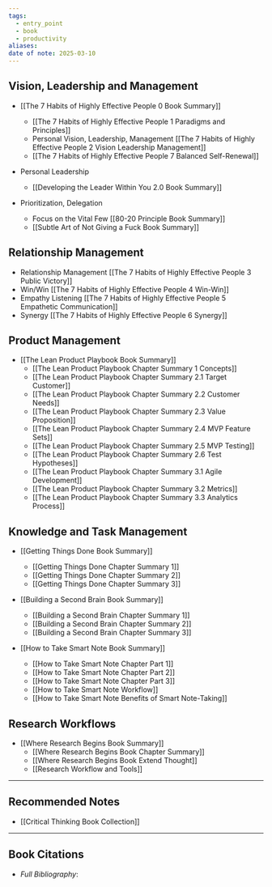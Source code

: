 ```yaml
---
tags:
  - entry_point
  - book
  - productivity
aliases: 
date of note: 2025-03-10
---
```


## Vision, Leadership and Management

- [[The 7 Habits of Highly Effective People 0 Book Summary]]
	- [[The 7 Habits of Highly Effective People 1 Paradigms and Principles]]
	- Personal Vision, Leadership, Management [[The 7 Habits of Highly Effective People 2 Vision Leadership Management]]
	- [[The 7 Habits of Highly Effective People 7 Balanced Self-Renewal]]

- Personal Leadership
	- [[Developing the Leader Within You 2.0 Book Summary]]

- Prioritization, Delegation 
	- Focus on the Vital Few [[80-20 Principle Book Summary]] 
	- [[Subtle Art of Not Giving a Fuck Book Summary]]

## Relationship Management

- Relationship Management [[The 7 Habits of Highly Effective People 3 Public Victory]]
- Win/Win [[The 7 Habits of Highly Effective People 4 Win-Win]]
- Empathy Listening [[The 7 Habits of Highly Effective People 5 Empathetic Communication]]
- Synergy [[The 7 Habits of Highly Effective People 6 Synergy]]


## Product Management

- [[The Lean Product Playbook Book Summary]]
	- [[The Lean Product Playbook Chapter Summary 1 Concepts]]
	- [[The Lean Product Playbook Chapter Summary 2.1 Target Customer]]
	- [[The Lean Product Playbook Chapter Summary 2.2 Customer Needs]]
	- [[The Lean Product Playbook Chapter Summary 2.3 Value Proposition]]
	- [[The Lean Product Playbook Chapter Summary 2.4 MVP Feature Sets]]
	- [[The Lean Product Playbook Chapter Summary 2.5 MVP Testing]]
	- [[The Lean Product Playbook Chapter Summary 2.6 Test Hypotheses]]
	- [[The Lean Product Playbook Chapter Summary 3.1 Agile Development]]
	- [[The Lean Product Playbook Chapter Summary 3.2 Metrics]]
	- [[The Lean Product Playbook Chapter Summary 3.3 Analytics Process]]


## Knowledge and Task Management

- [[Getting Things Done Book Summary]]
	- [[Getting Things Done Chapter Summary 1]]
	- [[Getting Things Done Chapter Summary 2]]
	- [[Getting Things Done Chapter Summary 3]]


- [[Building a Second Brain Book Summary]]
	- [[Building a Second Brain Chapter Summary 1]]
	- [[Building a Second Brain Chapter Summary 2]]
	- [[Building a Second Brain Chapter Summary 3]]


- [[How to Take Smart Note Book Summary]]
	- [[How to Take Smart Note Chapter Part 1]]
	- [[How to Take Smart Note Chapter Part 2]]
	- [[How to Take Smart Note Chapter Part 3]]
	- [[How to Take Smart Note Workflow]]
	- [[How to Take Smart Note Benefits of Smart Note-Taking]]

## Research Workflows

- [[Where Research Begins Book Summary]]
	- [[Where Research Begins Book Chapter Summary]]
	- [[Where Research Begins Book Extend Thought]]
	- [[Research Workflow and Tools]]




-----------
##  Recommended Notes

- [[Critical Thinking Book Collection]]



----------
## Book Citations

- *Full Bibliography*:


